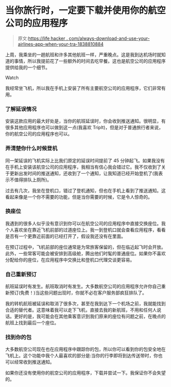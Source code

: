 # 当你旅行时，一定要下载并使用你的航空公司的应用程序

> 原文:[https://life hacker . com/always-download-and-use-your-airlines-app-when-your-tra-1838810884](https://lifehacker.com/always-download-and-use-your-airlines-app-when-your-tra-1838810884)

上周，我乘坐的一趟航班和许多其他航班一样，严重晚点。这是我到达机场时就知道的事情，所以我提前花了一些额外的时间去吃早餐。这也是航空公司的应用程序提供给我的一个细节。

Watch

我经常坐飞机，所以我在手机上安装了所有主要航空公司的应用程序，它们非常有用。

### 了解延误情况

安装这款应用的最大好处是，当你的航班延误时，你会收到推送通知。很明显，有很多其他应用程序也可以做到这一点(我喜欢 TripIt)，但是对于普通旅行者来说，你的航空公司的应用程序也可以。

### 弄清楚你什么时候登机

同一架延误的飞机实际上比我们原定的延误时间提前了 45 分钟起飞。如果我没有在手机上安装该航空公司的应用程序，我相当有信心我会错过它。我不仅收到了关于更新出发时间的推送通知，还收到了一个通知，让我知道已经开始登机了(我表示不值得排队上厕所)。

过去有几次，我坐在登机口，错过了登机通知，但也在手机上看到了推送通知。这看起来像是一个你不需要的功能，但是当你需要的时候，它是令人惊奇的。

### 换座位

我遇到的很多人似乎没有意识到你可以在航空公司的应用程序中直接交换座位。我个人喜欢坐在靠近飞机前部的过道座位上。我一到登机口就会查看应用程序，看看是否有一个更靠近前面的已经打开了，假设我还没有在里面。

在预订过程中，飞机前部的座位通常是为常旅客保留的，但在临近起飞时会开放。此外，一些常客可能会被安排到高级舱，腾出他们时髦的普通座位。如果你不喜欢分配给你的座位，在应用程序中交换比和登机口代理交谈更容易。

### 自己重新预订

航班延误时有发生。航班取消时有发生。大多数航空公司的应用程序允许你自己重新预订(免费！)当这些问题出现时，你就不必在客户服务部疯狂排队了。

我的转机航班被延误和取消了很多次，甚至在我到达下一个机场之前，我就能找到合适的替代者。这意味着我可以走下飞机，直接去我的新航班，不用和任何人说话。更好的是，我可能会在其他乘客意识到我们原来的座位有问题之前，在晚点的航班上找到最后一个座位。

### 找到你的包

大多数航空公司现在也在应用程序中跟踪你的包，所以你可以看到你的包安全地在飞机上。这个功能中我个人最喜欢的部分是:当你的行李即将到达传送带时，你也可以经常收到推送通知。

如果你还没有使用你的航空公司的应用程序，下载并尝试一下。我保证你不会失望的。